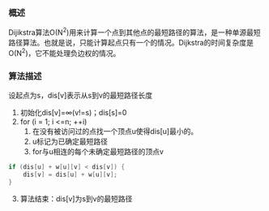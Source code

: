 ### 概述
Dijikstra算法O(N<sup>2</sup>)用来计算一个点到其他点的最短路径的算法，是一种单源最短路径算法。也就是说，只能计算起点只有一个的情况。Dijkstra的时间复杂度是O(N<sup>2</sup>)，它不能处理负边权的情况。
### 算法描述
设起点为s，dis\[v\]表示从s到v的最短路径长度
1. 初始化dis\[v\]=∞(v!=s)；dis\[s\]=0
2. for (i = 1; i <=n; ++i)
	1. 在没有被访问过的点找一个顶点u使得dis\[u\]最小的。
	2. u标记为已确定最短路径
	3. for与u相连的每个未确定最短路径的顶点v
```C
if (dis[u] + w[u][v] < dis[v]) {
	dis[v] = dis[u] + w[u][v];
}
```
3. 算法结束：dis\[v\]为s到v的最短路径
